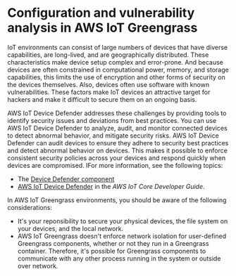 # Configuration and vulnerability analysis in AWS IoT Greengrass<a name="vulnerability-analysis-and-management"></a>

IoT environments can consist of large numbers of devices that have diverse capabilities, are long\-lived, and are geographically distributed\. These characteristics make device setup complex and error\-prone\. And because devices are often constrained in computational power, memory, and storage capabilities, this limits the use of encryption and other forms of security on the devices themselves\. Also, devices often use software with known vulnerabilities\. These factors make IoT devices an attractive target for hackers and make it difficult to secure them on an ongoing basis\.

AWS IoT Device Defender addresses these challenges by providing tools to identify security issues and deviations from best practices\. You can use AWS IoT Device Defender to analyze, audit, and monitor connected devices to detect abnormal behavior, and mitigate security risks\. AWS IoT Device Defender can audit devices to ensure they adhere to security best practices and detect abnormal behavior on devices\. This makes it possible to enforce consistent security policies across your devices and respond quickly when devices are compromised\. IFor more information, see the following topics:
+ The [Device Defender component](device-defender-component.md)
+ [AWS IoT Device Defender](https://docs.aws.amazon.com/iot/latest/developerguide/device-defender.html) in the *AWS IoT Core Developer Guide*\.

In AWS IoT Greengrass environments, you should be aware of the following considerations:
+ It's your reponsibility to secure your physical devices, the file system on your devices, and the local network\.
+ AWS IoT Greengrass doesn't enforce network isolation for user\-defined Greengrass components, whether or not they run in a Greengrass container\. Therefore, it's possible for Greengrass components to communicate with any other process running in the system or outside over network\.